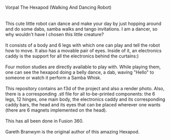 Vorpal The Hexapod (Walking And Dancing Robot)\
\
\
This cute little robot can dance and make your day by just hopping around and do some dabs, samba walks and tango invitations. I am a dancer, so why wouldn't have I chosen this little creature?\
\
It consists of a body and 6 legs with which one can play and tell the robot how to move. It also has a movable pair of eyes. Inside of it, an electronics caddy is the support for all the electronics behind the curtains:)\
\
Four motion studies are directly available to play with. While playing them, one can see the hexapod doing a belly dance, a dab, waving "Hello" to someone or watch it perform a Samba Whisk.\
\
This repository contains an f3d of the project and also a render photo. Also, there is a corresponding .stl file for all to-be-printed components: the 6 legs, 12 hinges, one main body, the electronics caddy and its corresponding caddy bars, the head and its eyes that can be placed wherever one wants (there are 6 magnets implemented on the head).\
\
This has all been done in Fusion 360.\
\
Gareth Branwym is the original author of this amazing Hexapod.
